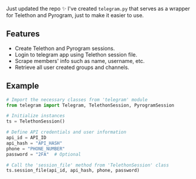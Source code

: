 Just updated the repo ✨ I've created `telegram.py` that serves as a wrapper for Telethon and Pyrogram, just to make it easier to use.

## Features
- Create Telethon and Pyrogram sessions.
- Login to telegram app using Telethon session file.
- Scrape members' info such as name, username, etc.
- Retrieve all user created groups and channels.

## Example
```python
# Import the necessary classes from 'telegram' module
from telegram import Telegram, TelethonSession, PyrogramSession

# Initialize instances
ts = TelethonSession()

# Define API credentials and user information
api_id = API_ID
api_hash = "API_HASH"
phone = "PHONE_NUMBER"
password = "2FA"  # Optional

# Call the 'session_file' method from 'TelethonSession' class
ts.session_file(api_id, api_hash, phone, password)
```
